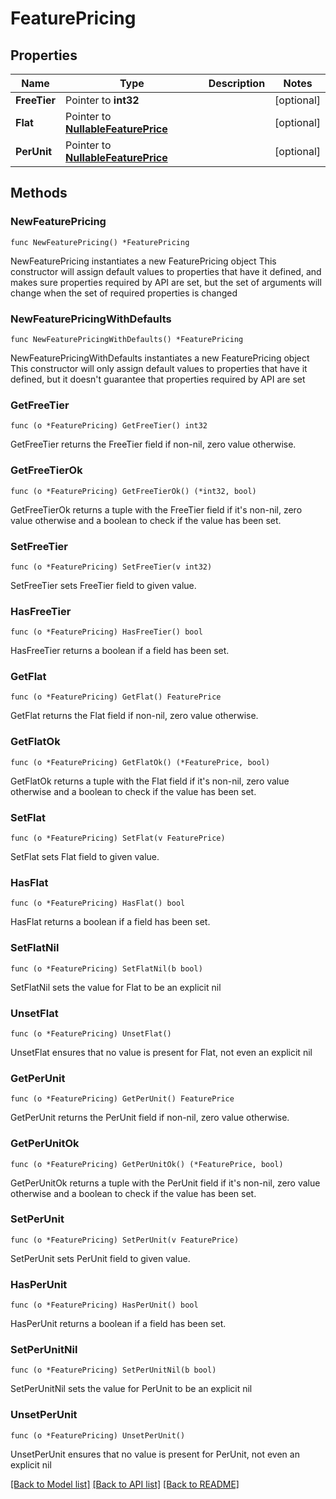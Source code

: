 # FeaturePricing

## Properties

Name | Type | Description | Notes
------------ | ------------- | ------------- | -------------
**FreeTier** | Pointer to **int32** |  | [optional] 
**Flat** | Pointer to [**NullableFeaturePrice**](FeaturePrice.md) |  | [optional] 
**PerUnit** | Pointer to [**NullableFeaturePrice**](FeaturePrice.md) |  | [optional] 

## Methods

### NewFeaturePricing

`func NewFeaturePricing() *FeaturePricing`

NewFeaturePricing instantiates a new FeaturePricing object
This constructor will assign default values to properties that have it defined,
and makes sure properties required by API are set, but the set of arguments
will change when the set of required properties is changed

### NewFeaturePricingWithDefaults

`func NewFeaturePricingWithDefaults() *FeaturePricing`

NewFeaturePricingWithDefaults instantiates a new FeaturePricing object
This constructor will only assign default values to properties that have it defined,
but it doesn't guarantee that properties required by API are set

### GetFreeTier

`func (o *FeaturePricing) GetFreeTier() int32`

GetFreeTier returns the FreeTier field if non-nil, zero value otherwise.

### GetFreeTierOk

`func (o *FeaturePricing) GetFreeTierOk() (*int32, bool)`

GetFreeTierOk returns a tuple with the FreeTier field if it's non-nil, zero value otherwise
and a boolean to check if the value has been set.

### SetFreeTier

`func (o *FeaturePricing) SetFreeTier(v int32)`

SetFreeTier sets FreeTier field to given value.

### HasFreeTier

`func (o *FeaturePricing) HasFreeTier() bool`

HasFreeTier returns a boolean if a field has been set.

### GetFlat

`func (o *FeaturePricing) GetFlat() FeaturePrice`

GetFlat returns the Flat field if non-nil, zero value otherwise.

### GetFlatOk

`func (o *FeaturePricing) GetFlatOk() (*FeaturePrice, bool)`

GetFlatOk returns a tuple with the Flat field if it's non-nil, zero value otherwise
and a boolean to check if the value has been set.

### SetFlat

`func (o *FeaturePricing) SetFlat(v FeaturePrice)`

SetFlat sets Flat field to given value.

### HasFlat

`func (o *FeaturePricing) HasFlat() bool`

HasFlat returns a boolean if a field has been set.

### SetFlatNil

`func (o *FeaturePricing) SetFlatNil(b bool)`

 SetFlatNil sets the value for Flat to be an explicit nil

### UnsetFlat
`func (o *FeaturePricing) UnsetFlat()`

UnsetFlat ensures that no value is present for Flat, not even an explicit nil
### GetPerUnit

`func (o *FeaturePricing) GetPerUnit() FeaturePrice`

GetPerUnit returns the PerUnit field if non-nil, zero value otherwise.

### GetPerUnitOk

`func (o *FeaturePricing) GetPerUnitOk() (*FeaturePrice, bool)`

GetPerUnitOk returns a tuple with the PerUnit field if it's non-nil, zero value otherwise
and a boolean to check if the value has been set.

### SetPerUnit

`func (o *FeaturePricing) SetPerUnit(v FeaturePrice)`

SetPerUnit sets PerUnit field to given value.

### HasPerUnit

`func (o *FeaturePricing) HasPerUnit() bool`

HasPerUnit returns a boolean if a field has been set.

### SetPerUnitNil

`func (o *FeaturePricing) SetPerUnitNil(b bool)`

 SetPerUnitNil sets the value for PerUnit to be an explicit nil

### UnsetPerUnit
`func (o *FeaturePricing) UnsetPerUnit()`

UnsetPerUnit ensures that no value is present for PerUnit, not even an explicit nil

[[Back to Model list]](HOW-TO.md#documentation-for-models) [[Back to API list]](HOW-TO.md#documentation-for-api-endpoints) [[Back to README]](HOW-TO.md)


